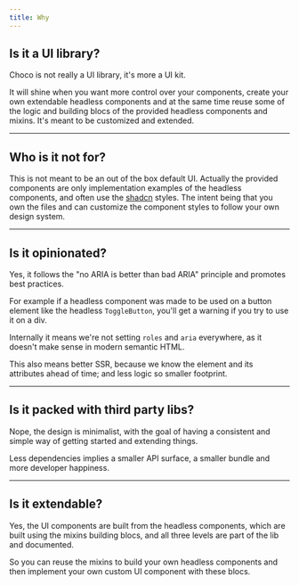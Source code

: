 ```yaml
---
title: Why
---
```


## Is it a UI library?

Choco is not really a UI library, it's more a UI kit.

It will shine when you want more control over your components, create your own extendable headless components and at the same time reuse some of the logic and building blocs of the provided headless components and mixins. It's meant to be customized and extended.

---

## Who is it not for?

This is not meant to be an out of the box default UI. Actually the provided components are only implementation examples of the headless components, and often use the [shadcn](https://www.shadcn-svelte.com) styles. The intent being that you own the files and can customize the component styles to follow your own design system.

---

## Is it opinionated?

Yes, it follows the "no ARIA is better than bad ARIA" principle and promotes best practices.

For example if a headless component was made to be used on a button element like the headless `ToggleButton`, you'll get a warning if you try to use it on a div.

Internally it means we're not setting `roles` and `aria` everywhere, as it doesn't make sense in modern semantic HTML.

This also means better SSR, because we know the element and its attributes ahead of time; and less logic so smaller footprint.

---

## Is it packed with third party libs?

Nope, the design is minimalist, with the goal of having a consistent and simple way of getting started and extending things.

Less dependencies implies a smaller API surface, a smaller bundle and more developer happiness.

---

## Is it extendable?

Yes, the UI components are built from the headless components, which are built using the mixins building blocs, and all three levels are part of the lib and documented.

So you can reuse the mixins to build your own headless components and then implement your own custom UI component with these blocs.